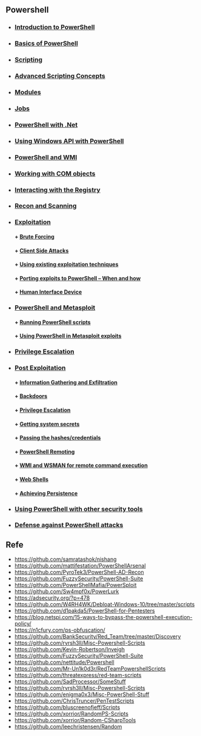 ## Powershell

* ###  [ Introduction to PowerShell](https://github.com/d1pakda5/PowerShell-for-Pentesters/blob/master/2-Introduction-to-Powershell.md )
* ###  [ Basics of PowerShell]( )
* ###  [ Scripting](https://github.com/d1pakda5/PowerShell-for-Pentesters/blob/master/11-Basics-of-Powershell-Scripting.md )
* ###  [ Advanced Scripting Concepts]( )
* ###  [ Modules](https://github.com/sarathlalup/Penetration-Testing/blob/master/Windows%20Exploitaion/Powershell/p/Module.md )
* ###  [ Jobs]( )
* ###  [ PowerShell with .Net]( )
* ###  [ Using Windows API with PowerShell]( )
* ###  [ PowerShell and WMI]( )
* ###  [ Working with COM objects]( )
* ###  [ Interacting with the Registry]( )
* ###  [ Recon and Scanning](https://github.com/sarathlalup/Penetration-Testing/blob/master/Windows%20Exploitaion/Powershell/p/Recon-and-Scanning.md )
* ###  [ Exploitation ]( )
     #### + [     Brute Forcing]( )
     #### + [     Client Side Attacks]( )
     #### + [     Using existing exploitation techniques]( )
     #### + [     Porting exploits to PowerShell – When and how]( )
     #### + [     Human Interface Device]( )
* ###  [ PowerShell and Metasploit ]( )
     #### + [     Running PowerShell scripts]( )
     #### + [     Using PowerShell in Metasploit exploits]( )
* ###  [ Privilege Escalation ]( )
* ###  [ Post Exploitation ]( )
     #### + [     Information Gathering and Exfiltration]( )
     #### + [     Backdoors]( )
     #### + [     Privilege Escalation]( )
     #### + [     Getting system secrets]( )
     #### + [     Passing the hashes/credentials]( )
     #### + [    PowerShell Remoting ]( )
     #### + [     WMI and WSMAN for remote command execution]( )
     #### + [     Web Shells]( )
     #### + [     Achieving Persistence]( )
* ###  [ Using PowerShell with other security tools]( )
* ###  [ Defense against PowerShell attacks]( )

## Refe

- https://github.com/samratashok/nishang
- https://github.com/mattifestation/PowerShellArsenal
- https://github.com/PyroTek3/PowerShell-AD-Recon
- https://github.com/FuzzySecurity/PowerShell-Suite
- https://github.com/PowerShellMafia/PowerSploit
- https://github.com/Sw4mpf0x/PowerLurk
- https://adsecurity.org/?p=478
- https://github.com/W4RH4WK/Debloat-Windows-10/tree/master/scripts
- https://github.com/d1pakda5/PowerShell-for-Pentesters
- https://blog.netspi.com/15-ways-to-bypass-the-powershell-execution-policy/
- https://n1cfury.com/ps-obfuscation/
- https://github.com/BankSecurity/Red_Team/tree/master/Discovery
- https://github.com/rvrsh3ll/Misc-Powershell-Scripts
- https://github.com/Kevin-Robertson/Inveigh
- https://github.com/FuzzySecurity/PowerShell-Suite
- https://github.com/nettitude/Powershell
- https://github.com/Mr-Un1k0d3r/RedTeamPowershellScripts
- https://github.com/threatexpress/red-team-scripts
- https://github.com/SadProcessor/SomeStuff
- https://github.com/rvrsh3ll/Misc-Powershell-Scripts
- https://github.com/enigma0x3/Misc-PowerShell-Stuff
- https://github.com/ChrisTruncer/PenTestScripts
- https://github.com/bluscreenofjeff/Scripts
- https://github.com/xorrior/RandomPS-Scripts
- https://github.com/xorrior/Random-CSharpTools
- https://github.com/leechristensen/Random
